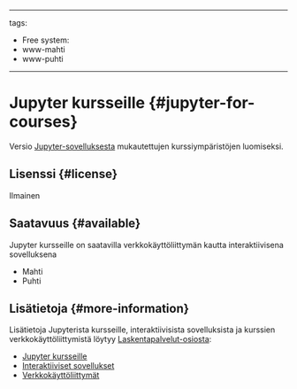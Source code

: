 
---
tags:
  - Free
system:
  - www-mahti
  - www-puhti
---

# Jupyter kursseille {#jupyter-for-courses}

Versio [Jupyter-sovelluksesta](jupyter.md) mukautettujen kurssiympäristöjen luomiseksi.


## Lisenssi {#license}

Ilmainen


## Saatavuus {#available}

Jupyter kursseille on saatavilla verkkokäyttöliittymän kautta interaktiivisena sovelluksena

  - Mahti
  - Puhti


## Lisätietoja {#more-information}

Lisätietoja Jupyterista kursseille, interaktiivisista sovelluksista ja kurssien verkkokäyttöliittymistä löytyy [Laskentapalvelut-osiosta](../computing/index.md):

  - [Jupyter kursseille](../computing/webinterface/jupyter-for-courses.md)
  - [Interaktiiviset sovellukset](../computing/webinterface/apps.md)
  - [Verkkokäyttöliittymät](../computing/webinterface/index.md)

